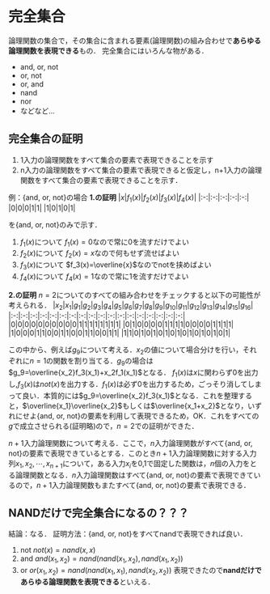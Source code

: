 # 完全集合
論理関数の集合で，その集合に含まれる要素(論理関数)の組み合わせで**あらゆる論理関数を表現できる**もの．
完全集合にはいろんな物がある．
- and, or, not
- or, not
- or, and
- nand
- nor
- などなど...

## 完全集合の証明
1. 1入力の論理関数をすべて集合の要素で表現できることを示す
2. n入力の論理関数をすべて集合の要素で表現できると仮定し，n+1入力の論理関数をすべて集合の要素で表現できることを示す．

例：{and, or, not}の場合
**1.の証明**
|$x$|$f_1(x)$|$f_2(x)$|$f_3(x)$|$f_4(x)$|
|:-:|:-:|:-:|:-:|:-:|
|0|0|0|1|1|
|1|0|1|0|1|

を{and, or, not}のみで示す．
1. $f_1(x)$について
$f_1(x)=0$なので常に0を流すだけでよい
2. $f_2(x)$について
$f_2(x)=x$なので何もせず流せばよい
3. $f_3(x)$について
$f_3(x)=\overline{x}$なのでnotを挟めばよい
4. $f_4(x)$について
$f_4(x)=1$なので常に1を流すだけでよい

**2.の証明**
$n=2$についてのすべての組み合わせをチェックすると以下の可能性が考えられる．
|$x_2$|$x_1$|$g_1$|$g_2$|$g_3$|$g_4$|$g_5$|$g_6$|$g_7$|$g_8$|$g_9$|$g_{10}$|$g_{11}$|$g_{12}$|$g_{13}$|$g_{14}$|$g_{15}$|$g_{16}$|
|:-:|:-:|:-:|:-:|:-:|:-:|:-:|:-:|:-:|:-:|:-:|:-:|:-:|:-:|:-:|:-:|:-:|:-:|
|0|0|0|0|0|0|0|0|0|0|1|1|1|1|1|1|1|1|
|0|1|0|0|0|0|1|1|1|1|0|0|0|0|1|1|1|1|
|1|0|0|0|1|1|0|0|1|1|0|0|1|1|0|0|1|1|
|1|1|0|1|0|1|0|1|0|1|0|1|0|1|0|1|0|1|

この中から、例えば$g_9$について考える．$x_2$の値について場合分けを行い，それぞれに$n=1$の関数を割り当てる．$g_9$の場合は$g_9=\overline{x_2}f_3(x_1)+x_2f_1(x_1)$となる．
$f_1(x)$は$x$に関わらず0を出力し,$f_3(x)$は$not(x)$を出力する．$f_1(x)$は必ず0を出力するため，ごっそり消してしまって良い．本質的には$g_9=\overline{x_2}f_3(x_1)$となる．これを整理すると，$\overline{x_1}\overline{x_2}$もしくは$\overline{x_1+x_2}$となり，いずれにせよ{and, or, not}の要素を利用して表現できるため，OK．これをすべての$g$で成立させられる(証明略)ので，$n=2$での証明ができた．

$n+1$入力論理関数について考える．ここで，$n$入力論理関数がすべて{and, or, not}の要素で表現できているとする．このとき$n+1$入力論理関数に対する入力列$x_1,x_2,\cdots,x_{n+1}$について，ある入力$x_{i}$を0,1で固定した関数は，$n$個の入力をとる論理関数となる．$n$入力論理関数はすべて{and, or, not}の要素で表現できているので，$n+1$入力論理関数もまたすべて{and, or, not}の要素で表現できる．

## NANDだけで完全集合になるの？？？
結論：なる．
証明方法：{and, or, not}をすべてnandで表現できれば良い．
1. not
$not(x) = nand(x,x)$
2. and
$and(x_1,x_2) = nand(nand(x_1,x_2), nand(x_1,x_2))$
3. or
$or(x_1,x_2) = nand(nand(x_1,x_1), nand(x_2,x_2))$
表現できたので**nandだけであらゆる論理関数を表現できる**といえる．